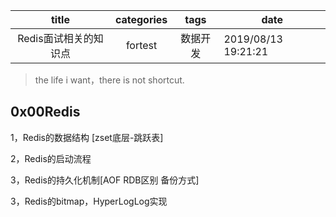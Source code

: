 |         title         | categories |   tags   | date                |
| :-------------------: | :--------: | :------: | ------------------- |
| Redis面试相关的知识点 |  fortest   | 数据开发 | 2019/08/13 19:21:21 |

> the life i want，there is not shortcut.

## 0x00Redis

1，Redis的数据结构 [zset底层-跳跃表]

2，Redis的启动流程

3，Redis的持久化机制[AOF RDB区别 备份方式]

3，Redis的bitmap，HyperLogLog实现